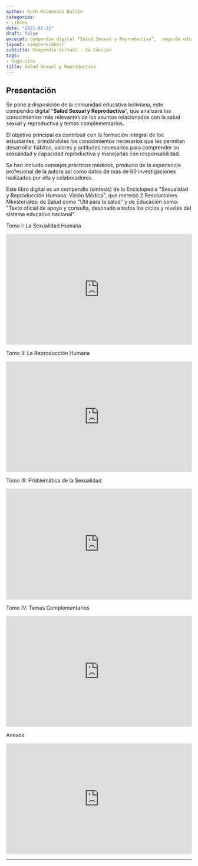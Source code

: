 ```yaml
---
author: Ruth Maldonado Ballón
categories:
- Libros
date: "2021-07-21"
draft: false
excerpt: compendio digital “Salud Sexual y Reproductiva”,  segunda edición actualizada, en forma gratuita,  que trata temas importantes relacionados con la salud sexual y reproductiva y temas complementarios 
layout: single-sidebar
subtitle: Compendio Virtual - 2a Edición
tags:
- hugo-site
title: Salud Sexual y Reproductiva
---
```


## Presentación

Se pone a disposición de la comunidad educativa boliviana, este compendio digital "**Salud Sexual y Reproductiva**", que analizará los conocimientos más relevantes de los asuntos relacionados con la salud sexual y reproductiva y temas complementarios.

El objetivo principal es contribuir con la formación integral de los estudiantes, brindándoles los conocimientos necesarios que les permitan desarrollar hábitos, valores y actitudes necesarios para comprender su sexualidad y capacidad reproductiva y manejarlas con responsabilidad.

Se han incluido consejos prácticos médicos, producto de la experiencia profesional de la autora así como datos de más de 60 investigaciones realizados por ella y colaboradores.

Este libro digital es un compendio (síntesis) de la Enciclopedia "Sexualidad y Reproducción Humana: Visión Médica", que mereció 2 Resoluciones Ministeriales: de Salud como "Útil para la salud" y de Educación como: "Texto oficial de apoyo y consulta, destinado a todos los ciclos y niveles del sistema educativo nacional".

<div class="panelset">
  <div class="panel">
    <div class="panel-name">Tomo I: La Sexualidad Humana</div>
    <!-- Panel content -->
    <p><iframe src="https://drive.google.com/embeddedfolderview?id=1P1mPgjQIqm_O_fia3k6bliDZeRSSZCbm&amp;usp#list" width="100%" height="300" frameborder="0"></iframe></p>
  </div>
  <div class="panel">
    <div class="panel-name">Tomo II: La Reproducción Humana</div>
    <!-- Panel content -->
    <p><iframe src="https://drive.google.com/embeddedfolderview?id=1kkWfK1zrQ8ockcLX5_q9HcfL5fTf1Hji&amp;usp#list" width="100%" height="300" frameborder="0"></iframe></p>
  </div>
  <div class="panel">
    <div class="panel-name">Tomo III: Problemática de la Sexualidad</div>
    <!-- Panel content -->
    <p><iframe src="https://drive.google.com/embeddedfolderview?id=1Yc-hBxTYh_DS-uvqopwQF7KCWYBRQiVQ&amp;usp#list" width="100%" height="300" frameborder="0"></iframe></p>
  </div>
  <div class="panel">
    <div class="panel-name">Tomo IV: Temas Complementarios</div>
    <!-- Panel content -->
    <p><iframe src="https://drive.google.com/embeddedfolderview?id=1wp2k9CP0eDxiQrLKvY3xImddpq8f9V88&amp;usp#list" width="100%" height="300" frameborder="0"></iframe></p>
  </div>
  <div class="panel">
    <div class="panel-name">Anexos</div>
    <!-- Panel content -->
    <p><iframe src="https://drive.google.com/embeddedfolderview?id=1ag81mHF3fA2SZJeoQExket8Mt3Yp9Gbo&amp;usp#list" width="100%" height="300" frameborder="0"></iframe></p>
  </div>
</div>

------------------------------------------------------------------------
